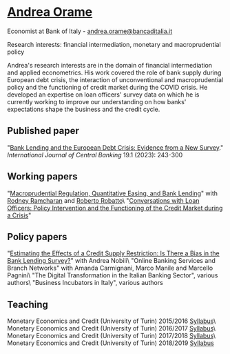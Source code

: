 # [Andrea Orame](https://andreaorame.github.io/)

Economist at Bank of Italy - andrea.orame@bancaditalia.it

Research interests: financial intermediation, monetary and macroprudential policy

Andrea's research interests are in the domain of financial intermediation and applied econometrics. His work covered the role of bank supply during European debt crisis, the interaction of unconventional and macroprudential policy and the functioning of credit market during the COVID crisis. He developed an expertise on loan officers' survey data on which he is currently working to improve our understanding on how banks' expectations shape the business and the credit cycle.

## Published paper
"[Bank Lending and the European Debt Crisis: Evidence from a New Survey](https://www.ijcb.org/journal/ijcb23q1a5.htm)." *International Journal of Central Banking* 19.1 (2023): 243-300

## Working papers
"[Macroprudential Regulation, Quantitative Easing, and Bank Lending](https://papers.ssrn.com/sol3/papers.cfm?abstract_id=3802634)" with [Rodney Ramcharan](https://sites.google.com/site/rodneyramcharan/) and [Roberto Robatto](https://sites.google.com/site/robertorobatto/home)\\
"[Conversations with Loan Officers: Policy Intervention and the Functioning of the Credit Market during a Crisis](master.pdf)" 

## Policy papers
"[Estimating the Effects of a Credit Supply Restriction: Is There a Bias in the Bank Lending Survey?](https://www.bancaditalia.it/pubblicazioni/qef/2015-0266/index.html?com.dotmarketing.htmlpage.language=1)" with Andrea Nobili\\
"Online Banking Services and Branch Networks" with Amanda Carmignani, Marco Manile and Marcello Pagnini\\
"The Digital Transformation in the Italian Banking Sector", various authors\\
"Business Incubators in Italy", various authors

## Teaching
Monetary Economics and Credit (University of Turin) 2015/2016 <a href="syllabus_eng_2016.pdf">Syllabus</a>\\
Monetary Economics and Credit (University of Turin) 2016/2017 <a href="syllabus_eng_2017.pdf">Syllabus</a>\\
Monetary Economics and Credit (University of Turin) 2017/2018 <a href="syllabus_eng_2018.pdf">Syllabus</a>\\
Monetary Economics and Credit (University of Turin) 2018/2019 <a href="syllabus_eng_2019.pdf">Syllabus</a>

